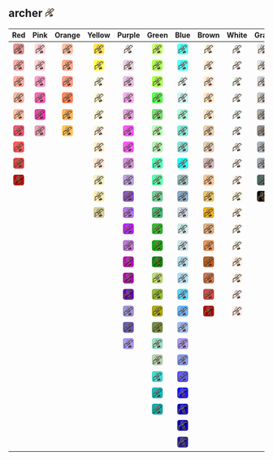 ## archer ![archer](../../icons/units/archer.png)
| Red | Pink | Orange | Yellow | Purple | Green | Blue | Brown | White | Gray |
|:-:|:-:|:-:|:-:|:-:|:-:|:-:|:-:|:-:|:-:|
| ![IndianRed](../../icons/units/archer/IndianRed.png) | ![Pink](../../icons/units/archer/Pink.png) | ![LightSalmon](../../icons/units/archer/LightSalmon.png) | ![Gold](../../icons/units/archer/Gold.png) | ![Lavender](../../icons/units/archer/Lavender.png) | ![GreenYellow](../../icons/units/archer/GreenYellow.png) | ![Aqua](../../icons/units/archer/Aqua.png) | ![Cornsilk](../../icons/units/archer/Cornsilk.png) | ![White](../../icons/units/archer/White.png) | ![Gainsboro](../../icons/units/archer/Gainsboro.png) |
| ![LightCoral](../../icons/units/archer/LightCoral.png) | ![LightPink](../../icons/units/archer/LightPink.png) | ![Coral](../../icons/units/archer/Coral.png) | ![Yellow](../../icons/units/archer/Yellow.png) | ![Thistle](../../icons/units/archer/Thistle.png) | ![Chartreuse](../../icons/units/archer/Chartreuse.png) | ![Cyan](../../icons/units/archer/Cyan.png) | ![BlanchedAlmond](../../icons/units/archer/BlanchedAlmond.png) | ![Snow](../../icons/units/archer/Snow.png) | ![LightGray](../../icons/units/archer/LightGray.png) |
| ![Salmon](../../icons/units/archer/Salmon.png) | ![HotPink](../../icons/units/archer/HotPink.png) | ![Tomato](../../icons/units/archer/Tomato.png) | ![LightYellow](../../icons/units/archer/LightYellow.png) | ![Plum](../../icons/units/archer/Plum.png) | ![LawnGreen](../../icons/units/archer/LawnGreen.png) | ![LightCyan](../../icons/units/archer/LightCyan.png) | ![Bisque](../../icons/units/archer/Bisque.png) | ![HoneyDew](../../icons/units/archer/HoneyDew.png) | ![Silver](../../icons/units/archer/Silver.png) |
| ![DarkSalmon](../../icons/units/archer/DarkSalmon.png) | ![DeepPink](../../icons/units/archer/DeepPink.png) | ![OrangeRed](../../icons/units/archer/OrangeRed.png) | ![LemonChiffon](../../icons/units/archer/LemonChiffon.png) | ![Violet](../../icons/units/archer/Violet.png) | ![Lime](../../icons/units/archer/Lime.png) | ![PaleTurquoise](../../icons/units/archer/PaleTurquoise.png) | ![NavajoWhite](../../icons/units/archer/NavajoWhite.png) | ![MintCream](../../icons/units/archer/MintCream.png) | ![DarkGray](../../icons/units/archer/DarkGray.png) |
| ![LightSalmon](../../icons/units/archer/LightSalmon.png) | ![MediumVioletRed](../../icons/units/archer/MediumVioletRed.png) | ![DarkOrange](../../icons/units/archer/DarkOrange.png) | ![LightGoldenrodYellow](../../icons/units/archer/LightGoldenrodYellow.png) | ![Orchid](../../icons/units/archer/Orchid.png) | ![LimeGreen](../../icons/units/archer/LimeGreen.png) | ![Aquamarine](../../icons/units/archer/Aquamarine.png) | ![Wheat](../../icons/units/archer/Wheat.png) | ![Azure](../../icons/units/archer/Azure.png) | ![Gray](../../icons/units/archer/Gray.png) |
| ![Crimson](../../icons/units/archer/Crimson.png) | ![PaleVioletRed](../../icons/units/archer/PaleVioletRed.png) | ![Orange](../../icons/units/archer/Orange.png) | ![PapayaWhip](../../icons/units/archer/PapayaWhip.png) | ![Fuchsia](../../icons/units/archer/Fuchsia.png) | ![PaleGreen](../../icons/units/archer/PaleGreen.png) | ![Turquoise](../../icons/units/archer/Turquoise.png) | ![BurlyWood](../../icons/units/archer/BurlyWood.png) | ![AliceBlue](../../icons/units/archer/AliceBlue.png) | ![DimGray](../../icons/units/archer/DimGray.png) |
| ![Red](../../icons/units/archer/Red.png) | | | ![Moccasin](../../icons/units/archer/Moccasin.png) | ![Magenta](../../icons/units/archer/Magenta.png) | ![LightGreen](../../icons/units/archer/LightGreen.png) | ![MediumTurquoise](../../icons/units/archer/MediumTurquoise.png) | ![Tan](../../icons/units/archer/Tan.png) | ![GhostWhite](../../icons/units/archer/GhostWhite.png) | ![LightSlateGray](../../icons/units/archer/LightSlateGray.png) |
| ![FireBrick](../../icons/units/archer/FireBrick.png) | | | ![PeachPuff](../../icons/units/archer/PeachPuff.png) | ![MediumOrchid](../../icons/units/archer/MediumOrchid.png) | ![MediumSpringGreen](../../icons/units/archer/MediumSpringGreen.png) | ![DarkTurquoise](../../icons/units/archer/DarkTurquoise.png) | ![RosyBrown](../../icons/units/archer/RosyBrown.png) | ![WhiteSmoke](../../icons/units/archer/WhiteSmoke.png) | ![SlateGray](../../icons/units/archer/SlateGray.png) |
| ![DarkRed](../../icons/units/archer/DarkRed.png) | | | ![PaleGoldenrod](../../icons/units/archer/PaleGoldenrod.png) | ![MediumPurple](../../icons/units/archer/MediumPurple.png) | ![SpringGreen](../../icons/units/archer/SpringGreen.png) | ![CadetBlue](../../icons/units/archer/CadetBlue.png) | ![SandyBrown](../../icons/units/archer/SandyBrown.png) | ![SeaShell](../../icons/units/archer/SeaShell.png) | ![DarkSlateGray](../../icons/units/archer/DarkSlateGray.png) |
| | | | ![Khaki](../../icons/units/archer/Khaki.png) | ![RebeccaPurple](../../icons/units/archer/RebeccaPurple.png) | ![MediumSeaGreen](../../icons/units/archer/MediumSeaGreen.png) | ![SteelBlue](../../icons/units/archer/SteelBlue.png) | ![Goldenrod](../../icons/units/archer/Goldenrod.png) | ![Beige](../../icons/units/archer/Beige.png) | ![Black](../../icons/units/archer/Black.png) |
| | | | ![DarkKhaki](../../icons/units/archer/DarkKhaki.png) | ![BlueViolet](../../icons/units/archer/BlueViolet.png) | ![SeaGreen](../../icons/units/archer/SeaGreen.png) | ![LightSteelBlue](../../icons/units/archer/LightSteelBlue.png) | ![DarkGoldenrod](../../icons/units/archer/DarkGoldenrod.png) | ![OldLace](../../icons/units/archer/OldLace.png) | |
| | | | | ![DarkViolet](../../icons/units/archer/DarkViolet.png) | ![ForestGreen](../../icons/units/archer/ForestGreen.png) | ![PowderBlue](../../icons/units/archer/PowderBlue.png) | ![Peru](../../icons/units/archer/Peru.png) | ![FloralWhite](../../icons/units/archer/FloralWhite.png) | |
| | | | | ![DarkOrchid](../../icons/units/archer/DarkOrchid.png) | ![Green](../../icons/units/archer/Green.png) | ![LightBlue](../../icons/units/archer/LightBlue.png) | ![Chocolate](../../icons/units/archer/Chocolate.png) | ![Ivory](../../icons/units/archer/Ivory.png) | |
| | | | | ![DarkMagenta](../../icons/units/archer/DarkMagenta.png) | ![DarkGreen](../../icons/units/archer/DarkGreen.png) | ![SkyBlue](../../icons/units/archer/SkyBlue.png) | ![SaddleBrown](../../icons/units/archer/SaddleBrown.png) | ![AntiqueWhite](../../icons/units/archer/AntiqueWhite.png) | |
| | | | | ![Purple](../../icons/units/archer/Purple.png) | ![YellowGreen](../../icons/units/archer/YellowGreen.png) | ![LightSkyBlue](../../icons/units/archer/LightSkyBlue.png) | ![Sienna](../../icons/units/archer/Sienna.png) | ![Linen](../../icons/units/archer/Linen.png) | |
| | | | | ![Indigo](../../icons/units/archer/Indigo.png) | ![OliveDrab](../../icons/units/archer/OliveDrab.png) | ![DeepSkyBlue](../../icons/units/archer/DeepSkyBlue.png) | ![Brown](../../icons/units/archer/Brown.png) | ![LavenderBlush](../../icons/units/archer/LavenderBlush.png) | |
| | | | | ![SlateBlue](../../icons/units/archer/SlateBlue.png) | ![Olive](../../icons/units/archer/Olive.png) | ![DodgerBlue](../../icons/units/archer/DodgerBlue.png) | ![Maroon](../../icons/units/archer/Maroon.png) | ![MistyRose](../../icons/units/archer/MistyRose.png) | |
| | | | | ![DarkSlateBlue](../../icons/units/archer/DarkSlateBlue.png) | ![DarkOliveGreen](../../icons/units/archer/DarkOliveGreen.png) | ![CornflowerBlue](../../icons/units/archer/CornflowerBlue.png) | | | |
| | | | | ![MediumSlateBlue](../../icons/units/archer/MediumSlateBlue.png) | ![MediumAquamarine](../../icons/units/archer/MediumAquamarine.png) | ![MediumSlateBlue](../../icons/units/archer/MediumSlateBlue.png) | | | |
| | | | | | ![DarkSeaGreen](../../icons/units/archer/DarkSeaGreen.png) | ![RoyalBlue](../../icons/units/archer/RoyalBlue.png) | | | |
| | | | | | ![LightSeaGreen](../../icons/units/archer/LightSeaGreen.png) | ![Blue](../../icons/units/archer/Blue.png) | | | |
| | | | | | ![DarkCyan](../../icons/units/archer/DarkCyan.png) | ![MediumBlue](../../icons/units/archer/MediumBlue.png) | | | |
| | | | | | ![Teal](../../icons/units/archer/Teal.png) | ![DarkBlue](../../icons/units/archer/DarkBlue.png) | | | |
| | | | | | | ![Navy](../../icons/units/archer/Navy.png) | | | |
| | | | | | | ![MidnightBlue](../../icons/units/archer/MidnightBlue.png) | | | |